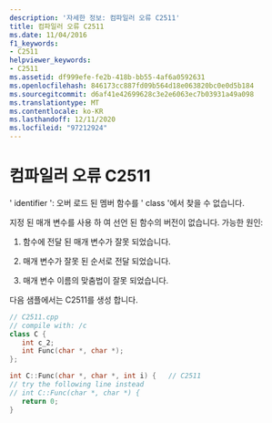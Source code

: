 ```yaml
---
description: '자세한 정보: 컴파일러 오류 C2511'
title: 컴파일러 오류 C2511
ms.date: 11/04/2016
f1_keywords:
- C2511
helpviewer_keywords:
- C2511
ms.assetid: df999efe-fe2b-418b-bb55-4af6a0592631
ms.openlocfilehash: 846173cc887fd09b564d18e063820bc0e0d5b184
ms.sourcegitcommit: d6af41e42699628c3e2e6063ec7b03931a49a098
ms.translationtype: MT
ms.contentlocale: ko-KR
ms.lasthandoff: 12/11/2020
ms.locfileid: "97212924"
---
```

# <a name="compiler-error-c2511"></a>컴파일러 오류 C2511

' identifier ': 오버 로드 된 멤버 함수를 ' class '에서 찾을 수 없습니다.

지정 된 매개 변수를 사용 하 여 선언 된 함수의 버전이 없습니다.  가능한 원인:

1. 함수에 전달 된 매개 변수가 잘못 되었습니다.

1. 매개 변수가 잘못 된 순서로 전달 되었습니다.

1. 매개 변수 이름의 맞춤법이 잘못 되었습니다.

다음 샘플에서는 C2511를 생성 합니다.

```cpp
// C2511.cpp
// compile with: /c
class C {
   int c_2;
   int Func(char *, char *);
};

int C::Func(char *, char *, int i) {   // C2511
// try the following line instead
// int C::Func(char *, char *) {
   return 0;
}
```
